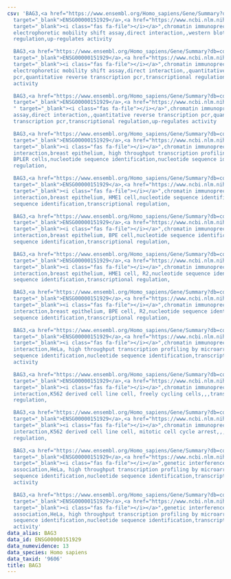 ```yaml
---
csv: 'BAG3,<a href="https://www.ensembl.org/Homo_sapiens/Gene/Summary?db=core;g=ENSG00000151929"
  target="_blank">ENSG00000151929</a>,<a href="https://www.ncbi.nlm.nih.gov/pubmed/18286539"
  target="_blank"><i class="fas fa-file"></i></a>",chromatin immunoprecipitation assay,
  electrophoretic mobility shift assay,direct interaction,,western blot,western blot,transcriptional
  regulation,up-regulates activity

  BAG3,<a href="https://www.ensembl.org/Homo_sapiens/Gene/Summary?db=core;g=ENSG00000151929"
  target="_blank">ENSG00000151929</a>,<a href="https://www.ncbi.nlm.nih.gov/pubmed/19006120"
  target="_blank"><i class="fas fa-file"></i></a>",chromatin immunoprecipitation assay,
  electrophoretic mobility shift assay,direct interaction,,quantitative reverse transcription
  pcr,quantitative reverse transcription pcr,transcriptional regulation,up-regulates
  activity

  BAG3,<a href="https://www.ensembl.org/Homo_sapiens/Gene/Summary?db=core;g=ENSG00000151929"
  target="_blank">ENSG00000151929</a>,<a href="https://www.ncbi.nlm.nih.gov/pubmed/20692357
  " target="_blank"><i class="fas fa-file"></i></a>",chromatin immunoprecipitation
  assay,direct interaction,,quantitative reverse transcription pcr,quantitative reverse
  transcription pcr,transcriptional regulation,up-regulates activity

  BAG3,<a href="https://www.ensembl.org/Homo_sapiens/Gene/Summary?db=core;g=ENSG00000151929"
  target="_blank">ENSG00000151929</a>,<a href="https://www.ncbi.nlm.nih.gov/pubmed/22863008"
  target="_blank"><i class="fas fa-file"></i></a>",chromatin immunoprecipitation assay,direct
  interaction,breast epithelium, high throughput transcription profiling by microarray,
  BPLER cells,nucleotide sequence identification,nucleotide sequence identification,transcriptional
  regulation,

  BAG3,<a href="https://www.ensembl.org/Homo_sapiens/Gene/Summary?db=core;g=ENSG00000151929"
  target="_blank">ENSG00000151929</a>,<a href="https://www.ncbi.nlm.nih.gov/pubmed/22863008"
  target="_blank"><i class="fas fa-file"></i></a>",chromatin immunoprecipitation assay,direct
  interaction,breast epithelium, HME1 cell,nucleotide sequence identification,nucleotide
  sequence identification,transcriptional regulation,

  BAG3,<a href="https://www.ensembl.org/Homo_sapiens/Gene/Summary?db=core;g=ENSG00000151929"
  target="_blank">ENSG00000151929</a>,<a href="https://www.ncbi.nlm.nih.gov/pubmed/22863008"
  target="_blank"><i class="fas fa-file"></i></a>",chromatin immunoprecipitation assay,direct
  interaction,breast epithelium, BPE cell,nucleotide sequence identification,nucleotide
  sequence identification,transcriptional regulation,

  BAG3,<a href="https://www.ensembl.org/Homo_sapiens/Gene/Summary?db=core;g=ENSG00000151929"
  target="_blank">ENSG00000151929</a>,<a href="https://www.ncbi.nlm.nih.gov/pubmed/22863008"
  target="_blank"><i class="fas fa-file"></i></a>",chromatin immunoprecipitation assay,direct
  interaction,breast epithelium, HME1 cell, R2,nucleotide sequence identification,nucleotide
  sequence identification,transcriptional regulation,

  BAG3,<a href="https://www.ensembl.org/Homo_sapiens/Gene/Summary?db=core;g=ENSG00000151929"
  target="_blank">ENSG00000151929</a>,<a href="https://www.ncbi.nlm.nih.gov/pubmed/22863008"
  target="_blank"><i class="fas fa-file"></i></a>",chromatin immunoprecipitation assay,direct
  interaction,breast epithelium, BPE cell, R2,nucleotide sequence identification,nucleotide
  sequence identification,transcriptional regulation,

  BAG3,<a href="https://www.ensembl.org/Homo_sapiens/Gene/Summary?db=core;g=ENSG00000151929"
  target="_blank">ENSG00000151929</a>,<a href="https://www.ncbi.nlm.nih.gov/pubmed/17216044"
  target="_blank"><i class="fas fa-file"></i></a>",chromatin immunoprecipitation assay,direct
  interaction,HeLa, high throughput transcription profiling by microarray,nucleotide
  sequence identification,nucleotide sequence identification,transcriptional regulation,up-regulates
  activity

  BAG3,<a href="https://www.ensembl.org/Homo_sapiens/Gene/Summary?db=core;g=ENSG00000151929"
  target="_blank">ENSG00000151929</a>,<a href="https://www.ncbi.nlm.nih.gov/pubmed/23959860"
  target="_blank"><i class="fas fa-file"></i></a>",chromatin immunoprecipitation assay,direct
  interaction,K562 derived cell line cell, freely cycling cells,,,transcriptional
  regulation,

  BAG3,<a href="https://www.ensembl.org/Homo_sapiens/Gene/Summary?db=core;g=ENSG00000151929"
  target="_blank">ENSG00000151929</a>,<a href="https://www.ncbi.nlm.nih.gov/pubmed/23959860"
  target="_blank"><i class="fas fa-file"></i></a>",chromatin immunoprecipitation assay,direct
  interaction,K562 derived cell line cell, mitotic cell cycle arrest,,,transcriptional
  regulation,

  BAG3,<a href="https://www.ensembl.org/Homo_sapiens/Gene/Summary?db=core;g=ENSG00000151929"
  target="_blank">ENSG00000151929</a>,<a href="https://www.ncbi.nlm.nih.gov/pubmed/28369544"
  target="_blank"><i class="fas fa-file"></i></a>",genetic interference,functional
  association,HeLa, high throughput transcription profiling by microarray,nucleotide
  sequence identification,nucleotide sequence identification,transcriptional regulation,up-regulates
  activity

  BAG3,<a href="https://www.ensembl.org/Homo_sapiens/Gene/Summary?db=core;g=ENSG00000151929"
  target="_blank">ENSG00000151929</a>,<a href="https://www.ncbi.nlm.nih.gov/pubmed/17216044"
  target="_blank"><i class="fas fa-file"></i></a>",genetic interference,functional
  association,HeLa, high throughput transcription profiling by microarray,nucleotide
  sequence identification,nucleotide sequence identification,transcriptional regulation,up-regulates
  activity'
data_alias: BAG3
data_id: ENSG00000151929
data_numevidence: 13
data_species: Homo sapiens
data_taxid: '9606'
title: BAG3
---
```

